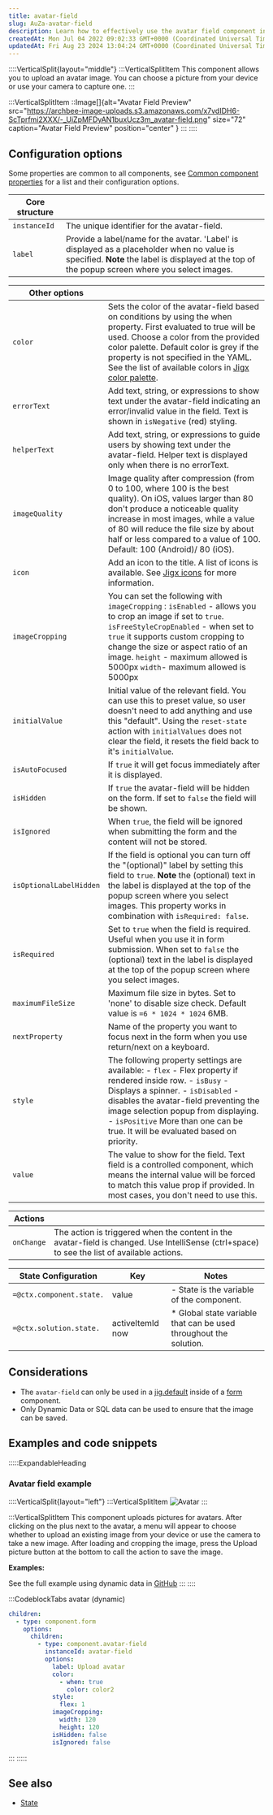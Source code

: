 ```yaml
---
title: avatar-field
slug: AuZa-avatar-field
description: Learn how to effectively use the avatar field component in your forms to upload images. This document highlights its configuration options, such as instance ID, label, icon, color, and maximum file size. Discover how to save images using dynamic or SQL da
createdAt: Mon Jul 04 2022 09:02:33 GMT+0000 (Coordinated Universal Time)
updatedAt: Fri Aug 23 2024 13:04:24 GMT+0000 (Coordinated Universal Time)
---
```


::::VerticalSplit{layout="middle"}
:::VerticalSplitItem
This component allows you to upload an avatar image. You can choose a picture from your device or use your camera to capture one.
:::

:::VerticalSplitItem
::Image[]{alt="Avatar Field Preview" src="https://archbee-image-uploads.s3.amazonaws.com/x7vdIDH6-ScTprfmi2XXX/-_UiZpMFDyAN1buxUcz3m_avatar-field.png" size="72" caption="Avatar Field Preview" position="center" }
:::
::::

## Configuration options

Some properties are common to all components, see [Common component properties](docId\:LLnTD-rxe8FmH7WpC5cZb) for a list and their configuration options.

| **Core structure** |                                                                            |
| ------------------ | ---------------------------------------------------------------------------------------------------------------------------------------------------------------------------------------------- |
| `instanceId`       | The unique identifier for the avatar-field.        |
| `label`            | Provide a label/name for the avatar. 'Label' is displayed as a placeholder when no value is specified. **Note** the label is displayed at the top of the popup screen where you select images. |

| **Other options**       |    |
| ----------------------- | ---------------------------------------------------------------------------------------------------------------------------------------------------------------------------------------------------------------------------------------------------------------------------------------------------------------------------------------- |
| `color`                 | Sets the color of the avatar-field based on conditions by using the when property. First evaluated to true will be used. Choose a color from the provided color palette. Default color is grey if the property is not specified in the YAML. See the list of available colors in [Jigx color palette]().                                 |
| `errorText`             | Add text, string, or expressions to show text under the avatar-field indicating an error/invalid value in the field. Text is shown in `isNegative` (red) styling.                                                                                                                                                                        |
| `helperText`            | Add text, string, or expressions to guide users by showing text under the avatar-field. Helper text is displayed only when there is no errorText.                                                                                                                                                                                        |
| `imageQuality`          | Image quality after compression (from 0 to 100, where 100 is the best quality). On iOS, values larger than 80 don't produce a noticeable quality increase in most images, while a value of 80 will reduce the file size by about half or less compared to a value of 100. Default: 100 (Android)/ 80 (iOS).                              |
| `icon`                  | Add an icon to the title. A list of icons is available. See [Jigx icons]() for more information.     |
| `imageCropping`         | You can set the following with `imageCropping` :&#xA;`isEnabled` - allows you to crop an image if set to `true`. &#xA;`isFreeStyleCropEnabled` - when set to `true` it supports custom cropping to change the size or aspect ratio of an image.&#xA;`height` - maximum allowed is 5000px&#xA;`width`- maximum allowed is 5000px          |
| `initialValue`          | Initial value of the relevant field. You can use this to preset value, so user doesn't need to add anything and use this "default". Using the `reset-state` action with `initialValues` does not clear the field, it resets the field back to it's `initialValue`.                                                                       |
| `isAutoFocused`         | If `true` it will get focus immediately after it is displayed.   |
| `isHidden`              | If `true` the avatar-field will be hidden on the form. If set to `false` the field will be shown.       |
| `isIgnored`             | When `true`, the field will be ignored when submitting the form and the content will not be stored.    |
| `isOptionalLabelHidden` | If the field is optional you can turn off the "(optional)" label by setting this field to `true`. **Note** the (optional) text in the label is displayed at the top of the popup screen where you select images. This property works in combination with `isRequired: false`.                                                            |
| `isRequired`            | Set to `true` when the field is required. Useful when you use it in form submission. When set to `false` the (optional) text in the label is displayed at the top of the popup screen where you select images.     |
| `maximumFileSize`       | Maximum file size in bytes. Set to 'none' to disable size check. Default value is `=6 * 1024 * 1024` 6MB.    |
| `nextProperty`          | Name of the property you want to focus next in the form when you use return/next on a keyboard.     |
| `style`                 | The following property settings are available:&#xA;- `flex` - Flex property if rendered inside row.&#xA;- `isBusy` - Displays a spinner. &#xA;- `isDisabled` - disables the avatar-field preventing the image selection popup from displaying.&#xA;- `isPositive`&#xA;More than one can be true. It will be evaluated based on priority. |
| `value`                 | The value to show for the field. Text field is a controlled component, which means the internal value will be forced to match this value prop if provided. In most cases, you don't need to use this.    |

| **Actions**|   |
| ----------- | --------------------------------------------------------------------------------------------------------------------------------------------- |
| `onChange`  | The action is triggered when the content in the avatar-field is changed. Use IntelliSense (ctrl+space) to see the list of available actions.  |

| **State Configuration**  | **Key**              | **Notes**                                                         |
| ------------------------ | -------------------- | ----------------------------------------------------------------- |
| `=@ctx.component.state.` | value                | - State is the variable of the component.                         |
| `=@ctx.solution.state.`  | activeItemId&#xA;now | * Global state variable that can be used throughout the solution. |

## Considerations

- The `avatar-field` can only be used in a [jig.default](<./../../Jig Types/jig_default.md>) inside of a [form](./../form.md) component.
- Only Dynamic Data or SQL data can be used to ensure that the image can be saved.

## Examples and code snippets 

:::::ExpandableHeading
### Avatar field example

::::VerticalSplit{layout="left"}
:::VerticalSplitItem
![Avatar ](https://archbee-image-uploads.s3.amazonaws.com/x7vdIDH6-ScTprfmi2XXX/zzGERUU6kEdLrZ3bKcKFy_q75ewfno5lmiohkj-lv9avatarfieldiphone13blueportrait.png "Avatar ")
:::

:::VerticalSplitItem
This component uploads pictures for avatars.  After clicking on the plus next to the avatar, a menu will appear to choose whether to upload an existing image from your device or use the camera to take a new image. After loading and cropping the image, press the Upload picture button at the bottom to call the action to save the image.

**Examples:**

See the full example using dynamic data in [GitHub](https://github.com/jigx-com/jigx-samples/blob/main/quickstart/jigx-samples/jigs/jigx-components/avatar-field/dynamic-data/avatar-field-example/avatar-field-example.jigx)
:::
::::

:::CodeblockTabs
avatar (dynamic)

```yaml
children:
  - type: component.form
    options:
      children:
        - type: component.avatar-field
          instanceId: avatar-field
          options:
            label: Upload avatar
            color:
              - when: true
                color: color2
            style:
              flex: 1
            imageCropping:
              width: 120
              height: 120
            isHidden: false
            isIgnored: false
```
:::
:::::

## See also

- [State]()

